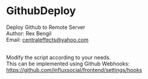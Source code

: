 # GithubDeploy
Deploy Github to Remote Server<br>
Author: Rex Bengil<br>
Email: centraleffects@yahoo.com<br><br>

Modify the script according to your needs.<br>
This can be implemented using Github Webhooks: https://github.com/influxsocial/frontend/settings/hooks
